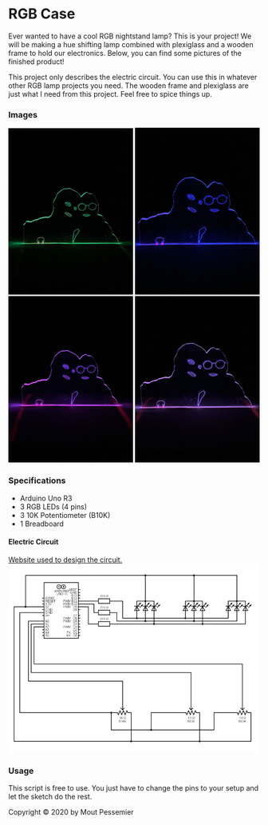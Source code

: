 # RGB Case

Ever wanted to have a cool RGB nightstand lamp? This is your project! We will be making a hue shifting lamp combined with plexiglass and a wooden frame to hold our electronics. Below, you can find some pictures of the finished product!

This project only describes the electric circuit. You can use this in whatever other RGB lamp projects you need. The wooden frame and plexiglass are just what I need from this project. Feel free to spice things up.

### Images

<p align="center">
    <img src="./Images/Green.jpg" width=250 />
    <img src="./Images/Blue.jpg" width=250 />
    <img src="./Images/Purple.jpg" width=250 />
    <img src="./Images/Pink.jpg" width=250 />
</p>

### Specifications

- Arduino Uno R3
- 3 RGB LEDs (4 pins)
- 3 10K Potentiometer (B10K)
- 1 Breadboard

#### Electric Circuit

[Website used to design the circuit.](https://www.circuit-diagram.org/editor/)
![Arduino Circuit](Images/Circuit.png)

### Usage

This script is free to use. You just have to change the pins to your setup and let the sketch do the rest.

Copyright &copy; 2020 by Mout Pessemier
